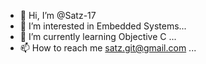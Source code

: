 - 👋 Hi, I’m @Satz-17
- 👀 I’m interested in Embedded Systems...
- 🌱 I’m currently learning Objective C ...
- 📫 How to reach me satz.git@gmail.com ...

<!---
Satz-17/Satz-17 is a ✨ special ✨ repository because its `README.md` (this file) appears on your GitHub profile.
You can click the Preview link to take a look at your changes.
--->
